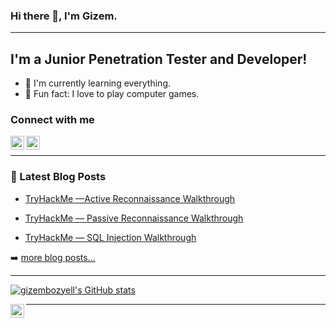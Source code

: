 ### Hi there 👋, I'm Gizem.

---

## I'm a Junior Penetration Tester and Developer!
- 🌱 I'm currently learning everything.
- 🥅 Fun fact: I love to play computer games.

### Connect with me

[<img align="left" alt="gizembozyell | LinkedIn" width="22px" src="https://cdn.jsdelivr.net/npm/simple-icons@v3/icons/linkedin.svg" />][Linkedin]

[<img align="left" alt="GBozyelG | Medium" width="22px" src="https://cdn.jsdelivr.net/npm/simple-icons@3.13.0/icons/medium.svg" />][Medium]

<br>
 
---

### 📕 Latest Blog Posts
<!-- BLOG-POST-LIST:START -->
- [TryHackMe —Active Reconnaissance Walkthrough](https://gbozyelg.medium.com/tryhackme-active-reconnaissance-walkthrough-374436a3ec75)

- [TryHackMe — Passive Reconnaissance Walkthrough](https://gbozyelg.medium.com/tryhackme-passive-reconnaissance-walkthrough-59f0ec3b3b04)

- [TryHackMe — SQL Injection Walkthrough](https://gbozyelg.medium.com/tryhackme-sql-injection-walkthrough-9ee188369c51)

<!-- BLOG-POST-LIST:END -->

➡️ [more blog posts...](https://gbozyelg.medium.com/)
<br>

---

[![gizembozyell's GitHub stats](https://github-readme-stats.vercel.app/api?username=gizembozyell)](https://github.com/gizembozyell/github-readme-stats)
<br>

[<img align="left" alt="Giselle | Tryhackme" width="22px" src="https://tryhackme-badges.s3.amazonaws.com/Giselle.png" />][Tryhackme]

---

[Tryhackme]: https://tryhackme.com/p/Giselle

[Linkedin]: https://www.linkedin.com/in/gizem-bozyel/

[Medium]: https://gbozyelg.medium.com/
